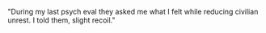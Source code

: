 "During my last psych eval they asked me what I felt while reducing civilian unrest. I told them, slight recoil."
